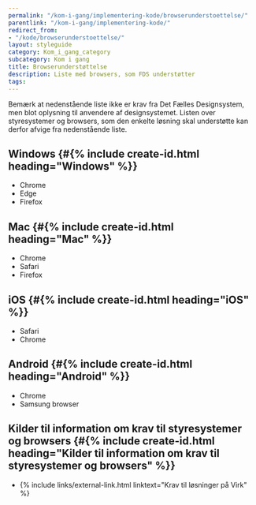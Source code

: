 ```yaml
---
permalink: "/kom-i-gang/implementering-kode/browserunderstoettelse/"
parentlink: "/kom-i-gang/implementering-kode/"
redirect_from:
- "/kode/browserunderstoettelse/"
layout: styleguide
category: Kom_i_gang_category
subcategory: Kom i gang
title: Browserunderstøttelse
description: Liste med browsers, som FDS understøtter
tags: 
---
```


Bemærk at nedenstående liste ikke er krav fra Det Fælles Designsystem, men blot oplysning til anvendere af designsystemet. Listen over styresystemer og browsers, som den enkelte løsning skal understøtte kan derfor afvige fra nedenstående liste.

## Windows {#{% include create-id.html heading="Windows" %}}

- Chrome
- Edge
- Firefox

## Mac {#{% include create-id.html heading="Mac" %}}

- Chrome
- Safari
- Firefox

## iOS {#{% include create-id.html heading="iOS" %}}

- Safari
- Chrome

## Android {#{% include create-id.html heading="Android" %}}

- Chrome
- Samsung browser

## Kilder til information om krav til styresystemer og browsers {#{% include create-id.html heading="Kilder til information om krav til styresystemer og browsers" %}}

- {% include links/external-link.html linktext="Krav til løsninger på Virk" %}
